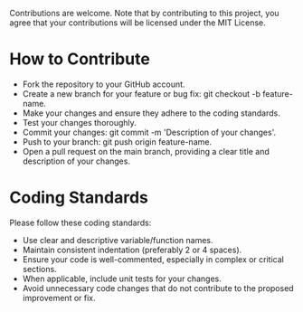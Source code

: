 Contributions are welcome. Note that by contributing to this project, you agree that your contributions will be licensed under the MIT License.

# How to Contribute
* Fork the repository to your GitHub account.
* Create a new branch for your feature or bug fix: git checkout -b feature-name.
* Make your changes and ensure they adhere to the coding standards.
* Test your changes thoroughly.
* Commit your changes: git commit -m 'Description of your changes'.
* Push to your branch: git push origin feature-name.
* Open a pull request on the main branch, providing a clear title and description of your changes.

# Coding Standards
Please follow these coding standards:

* Use clear and descriptive variable/function names.
* Maintain consistent indentation (preferably 2 or 4 spaces).
* Ensure your code is well-commented, especially in complex or critical sections.
* When applicable, include unit tests for your changes.
* Avoid unnecessary code changes that do not contribute to the proposed improvement or fix.
